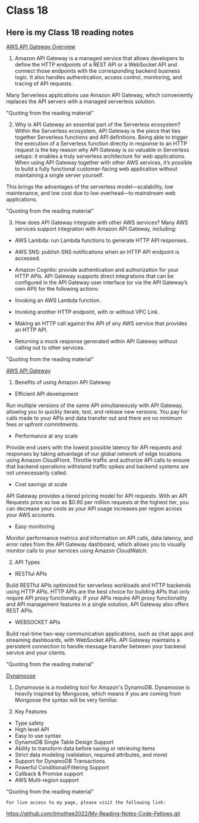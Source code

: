 # Class 18

## Here is my Class 18 reading notes

[AWS API Gateway Overview](https://www.serverless.com/amazon-api-gateway)

1. Amazon API Gateway is a managed service that allows developers to define the HTTP endpoints of a REST API or a WebSocket API and connect those endpoints with the corresponding backend business logic. It also handles authentication, access control, monitoring, and tracing of API requests.

Many Serverless applications use Amazon API Gateway, which conveniently replaces the API servers with a managed serverless solution.

"Quoting from the reading material"

2. Why is API Gateway an essential part of the Serverless ecosystem?
Within the Serverless ecosystem, API Gateway is the piece that ties together Serverless functions and API definitions. Being able to trigger the execution of a Serverless function directly in response to an HTTP request is the key reason why API Gateway is so valuable in Serverless setups: it enables a truly serverless architecture for web applications. When using API Gateway together with other AWS services, it’s possible to build a fully functional customer-facing web application without maintaining a single server yourself.

This brings the advantages of the serverless model—scalability, low maintenance, and low cost due to low overhead—to mainstream web applications.

"Quoting from the reading material"

3. How does API Gateway integrate with other AWS services?
Many AWS services support integration with Amazon API Gateway, including:

* AWS Lambda: run Lambda functions to generate HTTP API responses.

* AWS SNS: publish SNS notifications when an HTTP API endpoint is accessed.

* Amazon Cognito: provide authentication and authorization for your HTTP APIs.
API Gateway supports direct integrations that can be configured in the API Gateway user interface (or via the API Gateway’s own API) for the following actions:

* Invoking an AWS Lambda function.

* Invoking another HTTP endpoint, with or without VPC Link.

* Making an HTTP call against the API of any AWS service that provides an HTTP API.

* Returning a mock response generated within API Gateway without calling out to other services.

"Quoting from the reading material"

[AWS API Gateway](https://aws.amazon.com/api-gateway/)

1. Benefits of using Amazon API Gateway

* Efficient API development

Run multiple versions of the same API simultaneously with API Gateway, allowing you to quickly iterate, test, and release new versions. You pay for calls made to your APIs and data transfer out and there are no minimum fees or upfront commitments.

* Performance at any scale

Provide end users with the lowest possible latency for API requests and responses by taking advantage of our global network of edge locations using Amazon CloudFront. Throttle traffic and authorize API calls to ensure that backend operations withstand traffic spikes and backend systems are not unnecessarily called.

* Cost savings at scale

API Gateway provides a tiered pricing model for API requests. With an API Requests price as low as $0.90 per million requests at the highest tier, you can decrease your costs as your API usage increases per region across your AWS accounts.

* Easy monitoring

Monitor performance metrics and information on API calls, data latency, and error rates from the API Gateway dashboard, which allows you to visually monitor calls to your services using Amazon CloudWatch.

2. API Types

* RESTful APIs

Build RESTful APIs optimized for serverless workloads and HTTP backends using HTTP APIs. HTTP APIs are the best choice for building APIs that only require API proxy functionality. If your APIs require API proxy functionality and API management features in a single solution, API Gateway also offers REST APIs.

* WEBSOCKET APIs

Build real-time two-way communication applications, such as chat apps and streaming dashboards, with WebSocket APIs. API Gateway maintains a persistent connection to handle message transfer between your backend service and your clients.

"Quoting from the reading material"

[Dynamoose](https://dynamoosejs.com/getting_started/Introduction)

1. Dynamoose is a modeling tool for Amazon's DynamoDB. Dynamoose is heavily inspired by Mongoose, which means if you are coming from Mongoose the syntax will be very familiar.

2. Key Features

* Type safety
* High level API
* Easy to use syntax
* DynamoDB Single Table Design Support
* Ability to transform data before saving or retrieving items
* Strict data modeling (validation, required attributes, and more)
* Support for DynamoDB Transactions
* Powerful Conditional/Filtering Support
* Callback & Promise support
* AWS Multi-region support

"Quoting from the reading material"

    For live access to my page, please visit the following link:
<https://github.com/timothee2022/My-Reading-Notes-Code-Fellows.git>